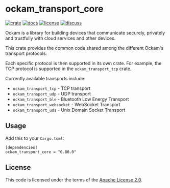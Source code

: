 # ockam_transport_core

[![crate][crate-image]][crate-link]
[![docs][docs-image]][docs-link]
[![license][license-image]][license-link]
[![discuss][discuss-image]][discuss-link]

Ockam is a library for building devices that communicate securely, privately
and trustfully with cloud services and other devices.

This crate provides the common code shared among the different Ockam's transport protocols.

Each specific protocol is then supported in its own crate. For example, the TCP protocol is supported in the `ockam_transport_tcp` crate.

Currently available transports include:

* `ockam_transport_tcp` - TCP transport
* `ockam_transport_udp` - UDP transport
* `ockam_transport_ble` - Bluetooth Low Energy Transport
* `ockam_transport_websocket` - WebSocket Transport
* `ockam_transport_uds` - Unix Domain Socket Transport


## Usage

Add this to your `Cargo.toml`:

```
[dependencies]
ockam_transport_core = "0.80.0"
```

## License

This code is licensed under the terms of the [Apache License 2.0][license-link].

[main-ockam-crate-link]: https://crates.io/crates/ockam

[crate-image]: https://img.shields.io/crates/v/ockam_transport_core.svg
[crate-link]: https://crates.io/crates/ockam_transport_core

[docs-image]: https://docs.rs/ockam_transport_core/badge.svg
[docs-link]: https://docs.rs/ockam_transport_core

[license-image]: https://img.shields.io/badge/License-Apache%202.0-green.svg
[license-link]: https://github.com/build-trust/ockam/blob/HEAD/LICENSE

[discuss-image]: https://img.shields.io/badge/Discuss-Github%20Discussions-ff70b4.svg
[discuss-link]: https://github.com/build-trust/ockam/discussions
